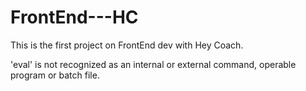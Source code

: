 # FrontEnd---HC

This is the first project on FrontEnd dev with Hey Coach.

'eval' is not recognized as an internal or external command,
operable program or batch file.